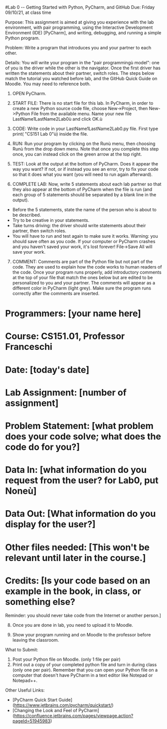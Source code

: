 #Lab 0 -- Getting Started with Python, PyCharm, and GitHub
Due: Friday 09/10/21, at class time

Purpose:  This assignment is aimed at giving you experience with the lab environment, with pair programming, using the Interactive Development Environment (IDE) [PyCharm], and writing, debugging, and running a simple Python program.

Problem: Write a program that introduces you and your partner to each other. 

Details: You will write your program in the "pair programmingù model": one of you is the driver while the other is the navigator.  Once the first driver has written the statements about their partner, switch roles. The steps below match the tutorial you watched before lab, and the GitHub Quick Guide on Moodle. You may need to reference both.

1.	OPEN PyCharm.

2.	START FILE: There is no start file for this lab. In PyCharm, in order to create a new Python source code file, choose New->Project, then New->Python File from the available menu. Name your new file LastName1LastName2Lab0ù and click OK.ù 

3.	CODE: Write code in your LastName1LastName2Lab0.py file. First type   
print( "CS151 Lab 0"ù)
inside the file.

4.	RUN: Run your program by clicking on the Runù menu, then choosing Runù from the drop down menu. Note that once you complete this step once, you can instead click on the green arrow at the top right.

5.	TEST: Look at the output at the bottom of PyCharm. Does it appear the way you want? If not, or if instead you see an error, try to fix your code so that it does what you want (you will need to run again afterward).

6.	COMPLETE LAB: Now, write 5 statements about each lab partner so that they also appear at the bottom of PyCharm when the file is run (and each group of 5 statements should be separated by a blank line in the output). 
  * Before the 5 statements, state the name of the person who is about to be described. 
  * Try to be creative in your statements. 
  * Take turns driving: the driver should write statements about their partner, then switch roles. 
  * You will have to run and test again to make sure it works. Warning: you should save often as you code. If your computer or PyCharm crashes and you haven't saved your work, it's lost forever! File->Save All will save your work.

7.	COMMENT: Comments are part of the Python file but not part of the code. They are used to explain how the code works to human readers of the code.  Once your program runs properly, add introductory comments at the top of your file that match the ones below but are edited to be personalized to you and your partner. The comments will appear as a different color in PyCharm (light grey). Make sure the program runs correctly after the comments are inserted.
  
  # Programmers:  [your name here]
  # Course:  CS151.01, Professor Franceschi
  # Date: [today's date]
  # Lab Assignment:  [number of assignment]
  # Problem Statement:  [what problem does your code solve; what does the code do for you?]
  # Data In: [what information do you request from the user? for Lab0, put Noneù]
  # Data Out:  [What information do you display for the user?]
  # Other files needed:  [This won't be relevant until later in the course.]
  # Credits: [Is your code based on an example in the book, in class, or something else?  

Reminder: you should never take code from the Internet or another person.]
  
8.	Once you are done in lab, you need to upload it to Moodle.

9. Show your program running and on Moodle to the professor before leaving the classroom.

What to Submit:

1.	Post your Python file on Moodle. (only 1 file per pair)
2.	Print out a copy of your completed python file and turn in during class (only one per pair). Remember that you can open your Python file on a computer that doesn't have PyCharm in a text editor like Notepad or Notepad++.

Other Useful Links:

* [PyCharm Quick Start Guide] (https://www.jetbrains.com/pycharm/quickstart/)
* [Changing the Look and Feel of PyCharm] (https://confluence.jetbrains.com/pages/viewpage.action?pageId=51945983)
